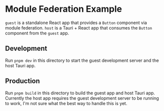 # Module Federation Example

`guest` is a standalone React app that provides a `Button` component via module federation.
`host` is a Tauri + React app that consumes the `Button` component from the `guest` app.

## Development

Run `pnpm dev` in this directory to start the guest development server and the host Tauri app.

## Production

Run `pnpm build` in this directory to build the guest app and host Tauri app.
Currently the host app requires the guest development server to be running to work, I'm not sure what the best way to handle this is yet.
